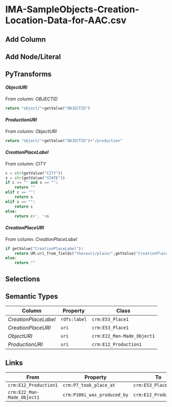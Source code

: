 # IMA-SampleObjects-Creation-Location-Data-for-AAC.csv

## Add Column

## Add Node/Literal

## PyTransforms
#### _ObjectURI_
From column: _OBJECTID_
``` python
return "object/"+getValue("OBJECTID")
```

#### _ProductionURI_
From column: _ObjectURI_
``` python
return "object/"+getValue("OBJECTID")+"/production"
```

#### _CreationPlaceLabel_
From column: _CITY_
``` python
c = str(getValue("CITY"))
s = str(getValue("STATE"))
if c == "" and s == "":
    return ""
elif c == "":
    return s
elif s == "":
    return c
else:
    return c+', '+s
```

#### _CreationPlaceURI_
From column: _CreationPlaceLabel_
``` python
if getValue("CreationPlaceLabel"):
    return UM.uri_from_fields("thesauri/place/",getValue("CreationPlaceLabel"))
else:
    return ""
```


## Selections

## Semantic Types
| Column | Property | Class |
|  ----- | -------- | ----- |
| _CreationPlaceLabel_ | `rdfs:label` | `crm:E53_Place1`|
| _CreationPlaceURI_ | `uri` | `crm:E53_Place1`|
| _ObjectURI_ | `uri` | `crm:E22_Man-Made_Object1`|
| _ProductionURI_ | `uri` | `crm:E12_Production1`|


## Links
| From | Property | To |
|  --- | -------- | ---|
| `crm:E12_Production1` | `crm:P7_took_place_at` | `crm:E53_Place1`|
| `crm:E22_Man-Made_Object1` | `crm:P108i_was_produced_by` | `crm:E12_Production1`|
